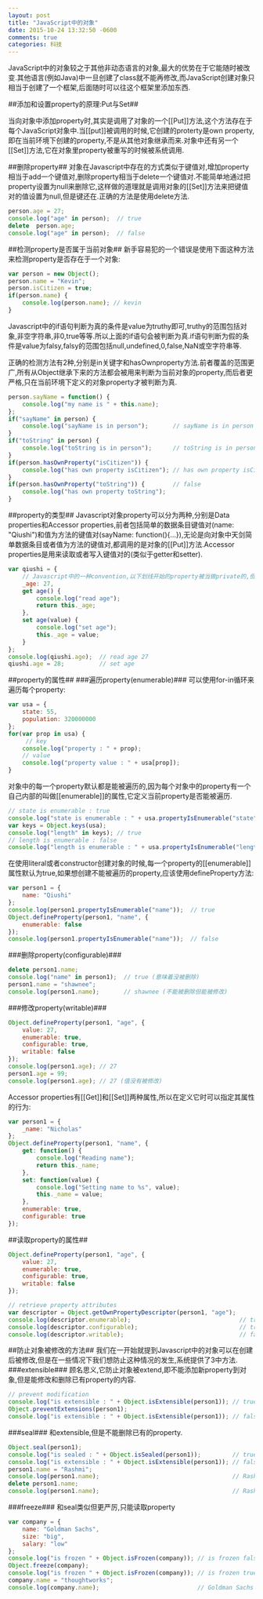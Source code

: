 ```yaml
---
layout: post
title: "JavaScript中的对象"
date: 2015-10-24 13:32:50 -0600
comments: true
categories: 科技
---
```

JavaScript中的对象较之于其他非动态语言的对象,最大的优势在于它能随时被改变.其他语言(例如Java)中一旦创建了class就不能再修改,而JavaScript创建对象只相当于创建了一个框架,后面随时可以往这个框架里添加东西.

<!-- more -->


##添加和设置property的原理:Put与Set##

当向对象中添加property时,其实是调用了对象的一个[[Put]]方法,这个方法存在于每个JavaScript对象中.当[[put]]被调用的时候,它创建的proterty是own property,即在当前环境下创建的property,不是从其他对象继承而来.对象中还有另一个[[Set]]方法,它在对象里property被重写的时候被系统调用.

##删除property##
对象在Javascript中存在的方式类似于键值对,增加property相当于add一个键值对,删除property相当于delete一个键值对.不能简单地通过把property设置为null来删除它,这样做的道理就是调用对象的[[Set]]方法来把键值对的值设置为null,但是键还在.正确的方法是使用delete方法.

``` Javascript
person.age = 27;
console.log("age" in person);  // true
delete  person.age;
console.log("age" in person);  // false
```

##检测property是否属于当前对象##
新手容易犯的一个错误是使用下面这种方法来检测property是否存在于一个对象:

``` JavaScript
var person = new Object();
person.name = "Kevin";
person.isCitizen = true;
if(person.name) {
    console.log(person.name); // kevin
}
```
Javascript中的if语句判断为真的条件是value为truthy即可,truthy的范围包括对象,非空字符串,非0,true等等.所以上面的if语句会被判断为真.if语句判断为假的条件是value为falsy,falsy的范围包括null,undefined,0,false,NaN或空字符串等.

正确的检测方法有2种,分别是in关键字和hasOwnproperty方法.前者覆盖的范围更广,所有从Object继承下来的方法都会被用来判断为当前对象的property,而后者更严格,只在当前环境下定义的对象property才被判断为真.

``` Javascript
person.sayName = function() {
    console.log("my name is " + this.name);
};
if("sayName" in person) {
    console.log("sayName is in person");       // sayName is in person
}
if("toString" in person) {
    console.log("toString is in person");      // toString is in person
}
if(person.hasOwnProperty("isCitizen")) {
    console.log("has own property isCitizen"); // has own property isCitizen
}
if(person.hasOwnProperty("toString")) {        // false
    console.log("has own property toString");
}
```

##property的类型##
Javascript对象property可以分为两种,分别是Data properties和Accessor properties,前者包括简单的数据条目键值对(name: "Qiushi")和值为方法的键值对(sayName: function(){...}),无论是向对象中天剑简单数据条目或者值为方法的键值对,都调用的是对象的[[Put]]方法.Accessor properties是用来读取或者写入键值对的(类似于getter和setter).

``` Javascript
var qiushi = {
	// Javascript中的一种convention,以下划线开始的property被当做private的,但其实还是public的
    _age: 27,
    get age() {
        console.log("read age");
        return this._age;
    },
    set age(value) {
        console.log("set age");
        this._age = value;
    }
};
console.log(qiushi.age);  // read age 27
qiushi.age = 28;          // set age
```

##property的属性##
###遍历property(enumerable)###
可以使用for-in循环来遍历每个property:

``` Javascript
var usa = {
    state: 55,
    population: 320000000
};
for(var prop in usa) {
	 // key
    console.log("property : " + prop);
    // value
    console.log("property value : " + usa[prop]);
}
```

对象中的每一个property默认都是能被遍历的,因为每个对象中的property有一个自己内部的叫做[[enumerable]]的属性,它定义当前property是否能被遍历.

``` Javascript
// state is enumerable : true
console.log("state is enumerable : " + usa.propertyIsEnumerable("state"));  
var keys = Object.keys(usa);
console.log("length" in keys); // true
// length is enumerable : false
console.log("length is enumerable : " + usa.propertyIsEnumerable("length"));
```
在使用literal或者constructor创建对象的时候,每一个property的[[enumerable]]属性默认为true,如果想创建不能被遍历的property,应该使用defineProperty方法:

``` Javascript
var person1 = {
    name: "Qiushi"
};
console.log(person1.propertyIsEnumerable("name"));  // true
Object.defineProperty(person1, "name", {
    enumerable: false
});
console.log(person1.propertyIsEnumerable("name"));  // false
```
###删除property(configurable)###
``` Javascript
delete person1.name;
console.log("name" in person1);  // true (意味着没被删除)
person1.name = "shawnee";
console.log(person1.name);       // shawnee (不能被删除但能被修改)
```
###修改property(writable)###
``` Javascript
Object.defineProperty(person1, "age", {
    value: 27,
    enumerable: true,
    configurable: true,
    writable: false
});
console.log(person1.age); // 27
person1.age = 99;
console.log(person1.age); // 27 (值没有被修改)
```

Accessor properties有[[Get]]和[[Set]]两种属性,所以在定义它时可以指定其属性的行为:

``` Javascript
var person1 = {    _name: "Nicholas"};Object.defineProperty(person1, "name", {    get: function() {        console.log("Reading name");        return this._name;    },    set: function(value) {        console.log("Setting name to %s", value);        this._name = value;    },    enumerable: true,    configurable: true});
```

##读取property的属性##
``` Javascript
Object.defineProperty(person1, "age", {
    value: 27,
    enumerable: true,
    configurable: true,
    writable: false
});

// retrieve property attributes
var descriptor = Object.getOwnPropertyDescriptor(person1, "age");
console.log(descriptor.enumerable);                               // true
console.log(descriptor.configurable); 	                          // true
console.log(descriptor.writable);                                 // false
```

##防止对象被修改的方法##
我们在一开始就提到Javascript中的对象可以在创建后被修改,但是在一些情况下我们想防止这种情况的发生,系统提供了3中方法.
###extensible###
顾名思义,它防止对象被extend,即不能添加新property到对象,但是能修改和删除已有property的内容.

``` Javascript
// prevent modification
console.log("is extensible : " + Object.isExtensible(person1)); // true
Object.preventExtensions(person1);
console.log("is extensible : " + Object.isExtensible(person1)); // false
```
###seal###
和extensible,但是不能删除已有的property.

``` Javascript
Object.seal(person1);
console.log("is sealed : " + Object.isSealed(person1));         // true
console.log("is extensible : " + Object.isExtensible(person1)); // false
person1.name = "Rashmi";
console.log(person1.name);                                      // Rashmi
delete person1.name;
console.log(person1.name);                                      // Rashmi (没有被删除)
```

###freeze###
和seal类似但更严厉,只能读取property

``` Javascript
var company = {
    name: "Goldman Sachs",
    size: "big",
    salary: "low"
};
console.log("is frozen " + Object.isFrozen(company)); // is frozen false
Object.freeze(company);
console.log("is frozen " + Object.isFrozen(company)); // is frozen true
company.name = "thoughtworks";
console.log(company.name);                            // Goldman Sachs
```